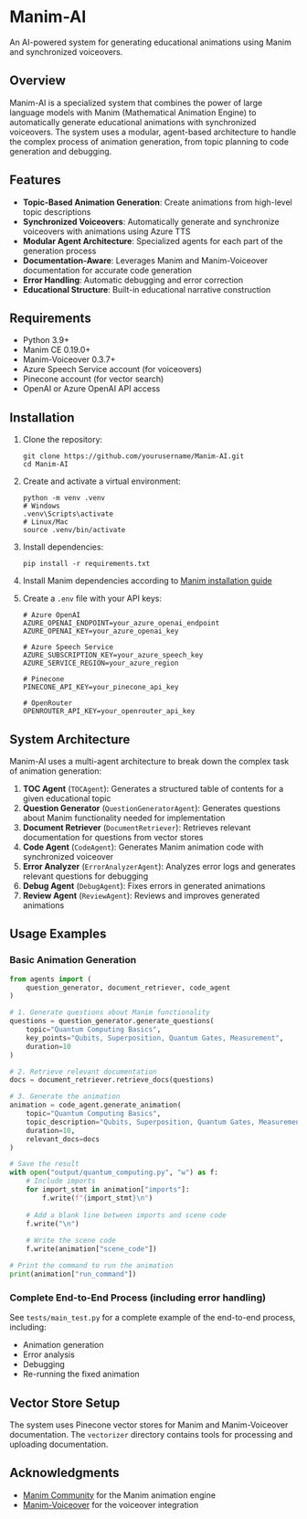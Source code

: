 # Manim-AI

An AI-powered system for generating educational animations using Manim and synchronized voiceovers.

## Overview

Manim-AI is a specialized system that combines the power of large language models with Manim (Mathematical Animation Engine) to automatically generate educational animations with synchronized voiceovers. The system uses a modular, agent-based architecture to handle the complex process of animation generation, from topic planning to code generation and debugging.

## Features

- **Topic-Based Animation Generation**: Create animations from high-level topic descriptions
- **Synchronized Voiceovers**: Automatically generate and synchronize voiceovers with animations using Azure TTS
- **Modular Agent Architecture**: Specialized agents for each part of the generation process
- **Documentation-Aware**: Leverages Manim and Manim-Voiceover documentation for accurate code generation
- **Error Handling**: Automatic debugging and error correction
- **Educational Structure**: Built-in educational narrative construction

## Requirements

- Python 3.9+
- Manim CE 0.19.0+
- Manim-Voiceover 0.3.7+
- Azure Speech Service account (for voiceovers)
- Pinecone account (for vector search)
- OpenAI or Azure OpenAI API access

## Installation

1. Clone the repository:
   ```
   git clone https://github.com/yourusername/Manim-AI.git
   cd Manim-AI
   ```

2. Create and activate a virtual environment:
   ```
   python -m venv .venv
   # Windows
   .venv\Scripts\activate
   # Linux/Mac
   source .venv/bin/activate
   ```

3. Install dependencies:
   ```
   pip install -r requirements.txt
   ```

4. Install Manim dependencies according to [Manim installation guide](https://docs.manim.community/en/stable/installation.html)

5. Create a `.env` file with your API keys:
   ```
   # Azure OpenAI
   AZURE_OPENAI_ENDPOINT=your_azure_openai_endpoint
   AZURE_OPENAI_KEY=your_azure_openai_key
   
   # Azure Speech Service
   AZURE_SUBSCRIPTION_KEY=your_azure_speech_key
   AZURE_SERVICE_REGION=your_azure_region
   
   # Pinecone
   PINECONE_API_KEY=your_pinecone_api_key
   
   # OpenRouter 
   OPENROUTER_API_KEY=your_openrouter_api_key
   ```

## System Architecture

Manim-AI uses a multi-agent architecture to break down the complex task of animation generation:

1. **TOC Agent** (`TOCAgent`): Generates a structured table of contents for a given educational topic
2. **Question Generator** (`QuestionGeneratorAgent`): Generates questions about Manim functionality needed for implementation
3. **Document Retriever** (`DocumentRetriever`): Retrieves relevant documentation for questions from vector stores
4. **Code Agent** (`CodeAgent`): Generates Manim animation code with synchronized voiceover
5. **Error Analyzer** (`ErrorAnalyzerAgent`): Analyzes error logs and generates relevant questions for debugging
6. **Debug Agent** (`DebugAgent`): Fixes errors in generated animations
7. **Review Agent** (`ReviewAgent`): Reviews and improves generated animations

## Usage Examples

### Basic Animation Generation

```python
from agents import (
    question_generator, document_retriever, code_agent
)

# 1. Generate questions about Manim functionality
questions = question_generator.generate_questions(
    topic="Quantum Computing Basics",
    key_points="Qubits, Superposition, Quantum Gates, Measurement",
    duration=10
)

# 2. Retrieve relevant documentation
docs = document_retriever.retrieve_docs(questions)

# 3. Generate the animation
animation = code_agent.generate_animation(
    topic="Quantum Computing Basics",
    topic_description="Qubits, Superposition, Quantum Gates, Measurement",
    duration=10,
    relevant_docs=docs
)

# Save the result
with open("output/quantum_computing.py", "w") as f:
    # Include imports
    for import_stmt in animation["imports"]:
        f.write(f"{import_stmt}\n")
    
    # Add a blank line between imports and scene code
    f.write("\n")
    
    # Write the scene code
    f.write(animation["scene_code"])

# Print the command to run the animation
print(animation["run_command"])
```

### Complete End-to-End Process (including error handling)

See `tests/main_test.py` for a complete example of the end-to-end process, including:
- Animation generation
- Error analysis
- Debugging
- Re-running the fixed animation

## Vector Store Setup

The system uses Pinecone vector stores for Manim and Manim-Voiceover documentation. The `vectorizer` directory contains tools for processing and uploading documentation.

## Acknowledgments

- [Manim Community](https://www.manim.community/) for the Manim animation engine
- [Manim-Voiceover](https://github.com/ManimCommunity/manim-voiceover) for the voiceover integration
